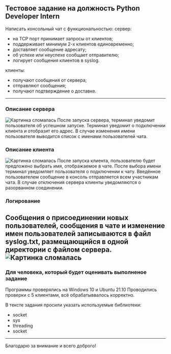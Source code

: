 ## Тестовое задание на должность Python Developer Intern

Написать консольный чат c функциональностью:
сервер:
* на TCP порт принимает запросы от клиентов;
* поддерживает минимум 2-х клиентов единовременно;
* доставляет сообщение адресату;
* об успехе или неуспехе сообщает отправителю;
* логирует сообщения клиентов в syslog.

клиенты:
* получают сообщения от сервера;
* отправляют сообщения;
* получают подтверждение о доставке.
___

### Описание сервера
![Картинка сломалась](https://sun9-77.userapi.com/impf/-LFEtP1E7-ZooXMZ_mqR0hCMzQlwKq3owhprfQ/u591X7aiNXc.jpg?size=774x231&quality=96&sign=5feee31b8e68739a38aeff8f74aaa8b1&type=album)
После запуска сервера, терминал уведомит пользователя об успешном запуске.
Терминал уведомит о подключении клиента и отобразит его адрес.
В случае изменения имени пользователя выводится список с именами пользователей чата.
### Описание клиента
![Картинка сломалась](https://sun9-13.userapi.com/impf/YsEp9fRPYDseHKKQaTzJgb4R-375fxu-6P7wVA/wc2DhX8-XrI.jpg?size=638x232&quality=96&sign=1ebb002bf1a1dcf767a75bb234e03446&type=album)
После запуска клиента, пользователю будет предложено выбрать имя, отображаемое в чате.
После выбора имени терминал уведомляет пользователя о подключении к чату.
Введённое пользователем сообщение в консоль отправляется всем участникам чата.
В случае отключения сервера клиенты уведомляются о разорванном соединении.
### Логирование
Сообщения о присоединении новых пользователей, сообщения в чате и изменение имен пользователей записываются в файл syslog.txt, размещающийся в одной директории с файлом сервера.
![Картинка сломалась](https://sun9-80.userapi.com/impf/jBct0FG7jCzRbIP4jUbfcQ0hW_BXp9TpstINGw/EflHfcmhrpQ.jpg?size=1010x521&quality=96&sign=b26105f6f51ebc84b0e356c2c05bcf27&type=album)
---
### Для человека, который будет оценивать выполненое задание
Программы проверялись на Windows 10 и Ubuntu 21.10
Проводились проверки с 5 клиентами, всё обрабатыввалось корректно.

В тексте задания просили указать используемые библиотеки:
* socket
* sys
* threading
* socket

---
Благодарю за внимание и всего доброго!
